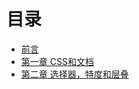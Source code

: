 # 目录

* [前言](README.md)
* [第一章 CSS和文档](1_CSS_and_Documents/README.md)
* [第二章 选择器，特度和层叠](2_Selectors_Specificity_and_the_Cascade/README.md)

